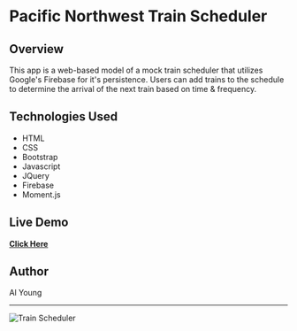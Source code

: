 # Pacific Northwest Train Scheduler

## Overview

This app is a web-based model of a mock train scheduler that utilizes Google's Firebase for it's persistence.  Users can add trains to the schedule to determine the arrival of the next train based on time & frequency.  

## Technologies Used

- HTML
- CSS
- Bootstrap
- Javascript
- JQuery
- Firebase
- Moment.js

## Live Demo

<strong>[Click Here](https://packleader206.github.io/Train-Scheduler/)</strong>

## Author

Al Young
<hr>

<img src="https://packleader206.github.io/Train-Scheduler/assets/images/trainSchedulerScreenshot.png" alt="Train Scheduler">
